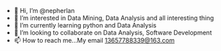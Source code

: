 - 👋 Hi, I’m @nepherlan
- 👀 I’m interested in Data Mining, Data Analysis and all interesting thing
- 🌱 I’m currently learning python and Data Analysis
- 💞️ I’m looking to collaborate on Data Analysis, Software Development
- 📫 How to reach me...My email 13657788339@163.com

<!---
nepherlan/nepherlan is a ✨ special ✨ repository because its `README.md` (this file) appears on your GitHub profile.
You can click the Preview link to take a look at your changes.
--->
